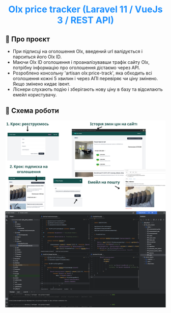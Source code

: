 <h1 align="center" style="color: dodgerblue">Olx price tracker (Laravel 11 / VueJs 3 / REST API)</h1>

## 🔵 Про проєкт

- При підписці на оголошення Olx, введений url валідується і парситься його Olx ID. 
- Маючи Olx ID оголошення і проаналізувавши трафік сайту Olx, потрібну інформацію про оголошення дістаємо через API.
- Розроблено консольну 'artisan olx:price-track', яка обходить всі оголошення кожні 5 хвилин і через АПІ перевіряє чи ціну змінено. Якщо змінено кидає івент.
- Ліснери слухають подію і зберігають нову ціну в базу та відсилають емейл користувачу.


## 🔵 Схема роботи

<img src="./public/img/readme/schema1.png"/>

<img src="./public/img/readme/schema2.png"/>
